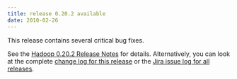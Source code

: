 ```yaml
---
title: release 0.20.2 available
date: 2010-02-26
---
```


This release contains several critical bug fixes.

See the [Hadoop 0.20.2 Release
Notes](http://hadoop.apache.org/docs/r0.20.2/releasenotes.html) for
details. Alternatively, you can look at the complete [change log for
this release](http://hadoop.apache.org/docs/r0.20.2/changes.html) or the
[Jira issue log for all
releases](http://issues.apache.org/jira/browse/HADOOP?report=com.atlassian.jira.plugin.system.project:changelog-panel).

